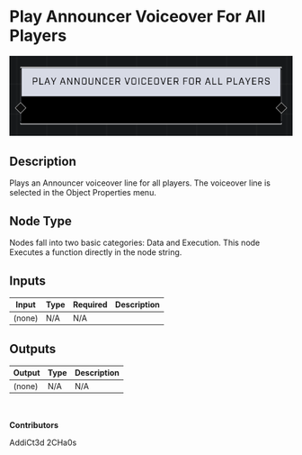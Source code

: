 # Play Announcer Voiceover For All Players
![](../../../.gitbook/assets/play-announcer-voiceover-for-all-players.png)
## Description
Plays an Announcer voiceover line for all players. The voiceover line is selected in the Object Properties menu.

## Node Type
Nodes fall into two basic categories: Data and Execution. This node Executes a function directly in the node string.

## Inputs
| Input            | Type             | Required | Description												    |
|------------------|------------------|----------|--------------------------------------------------------------|
| (none) | N/A  | N/A  |

## Outputs
| Output           | Type             | Description												     |
|------------------|------------------|--------------------------------------------------------------|
| (none) | N/A  | N/A  |

\
\
**Contributors**

AddiCt3d 2CHa0s

